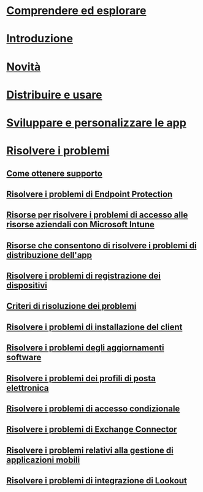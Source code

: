 # [Comprendere ed esplorare](/intune/understand-explore/introduction-to-microsoft-intune)
# [Introduzione](/intune/get-started/what-to-know-before-you-start-microsoft-intune)
# [Novità](/intune/whats-new/whats-new-in-microsoft-intune)
<!-- # [Plan and Design](/intune/plan-design/ways-to-do-enterprise-mobility) -->
# [Distribuire e usare](/intune/deploy-use/overview-of-device-and-app-lifecycles-in-microsoft-intune)
# [Sviluppare e personalizzare le app](/intune/develop/intune-app-sdk)

# [Risolvere i problemi](general-troubleshooting-tips-for-microsoft-intune.md)
## [Come ottenere supporto](how-to-get-support-for-microsoft-intune.md)
## [Risolvere i problemi di Endpoint Protection](Troubleshoot-Endpoint-Protection-in-microsoft-intune.md)
## [Risorse per risolvere i problemi di accesso alle risorse aziendali con Microsoft Intune](Troubleshoot-company-resource-access-problems-with-microsoft-intune.md)
## [Risorse che consentono di risolvere i problemi di distribuzione dell'app](Troubleshoot-app-deployment-problems-in-microsoft-intune.md)
## [Risolvere i problemi di registrazione dei dispositivi](troubleshoot-device-enrollment-in-intune.md)
## [Criteri di risoluzione dei problemi](Troubleshoot-policies-in-microsoft-intune.md)
## [Risolvere i problemi di installazione del client](Troubleshoot-client-setup-in-microsoft-intune.md)
## [Risolvere i problemi degli aggiornamenti software](Troubleshoot-software-updates-in-microsoft-intune.md)
## [Risolvere i problemi dei profili di posta elettronica](Troubleshoot-email-profiles-in-microsoft-intune.md)
## [Risolvere i problemi di accesso condizionale](troubleshoot-conditional-access.md)
## [Risolvere i problemi di Exchange Connector](troubleshoot-exchange-connector.md)

## [Risolvere i problemi relativi alla gestione di applicazioni mobili](troubleshoot-mam.md)

## [Risolvere i problemi di integrazione di Lookout](troubleshooting-lookout-integration.md)


<!--HONumber=Oct16_HO2-->


